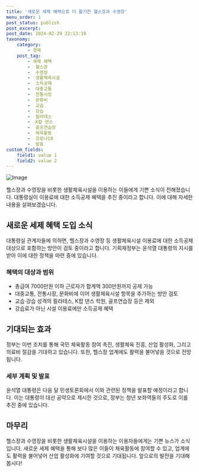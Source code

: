 ```yaml
---
title: '새로운 세제 혜택으로 더 활기찬 헬스장과 수영장'
menu_order: 1
post_status: publish
post_excerpt: 
post_date: 2024-02-29 22:13:19
taxonomy:
    category:
        - 경제
    post_tag:
        - 세제 혜택
        -  헬스장
        -  수영장
        -  생활체육시설
        -  소득공제
        -  대중교통
        -  전통시장
        -  문화비
        -  교습
        -  강습
        -  필라테스
        -  K팝 댄스
        -  골프연습장
        -  체육활동
        -  코로나19
        -  발표
custom_fields:
    field1: value 1
    field2: value 2
---
```


![Image](https://imgnews.pstatic.net/image/081/2024/02/29/0003433769_001_20240229050500221.jpg?type=w647)

헬스장과 수영장을 비롯한 생활체육시설을 이용하는 이들에게 기쁜 소식이 전해졌습니다. 대통령실이 이용료에 대한 소득공제 혜택을 추진 중이라고 합니다. 이에 대해 자세한 내용을 살펴보겠습니다.
## 새로운 세제 혜택 도입 소식
대통령실 관계자들에 의하면, 헬스장과 수영장 등 생활체육시설 이용료에 대한 소득공제 대상으로 포함하는 방안이 검토 중이라고 합니다. 기획재정부는 윤석열 대통령의 지시를 받아 이에 대한 정책을 마련 중에 있습니다.
### 혜택의 대상과 범위
- 총급여 7000만원 이하 근로자가 합계액 300만원까지 공제 가능
- 대중교통, 전통시장, 문화비에 이어 생활체육시설 항목을 추가하는 방안 검토
- 교습·강습 성격의 필라테스, K팝 댄스 학원, 골프연습장 등은 제외
- 강습료가 아닌 시설 이용료에만 소득공제 혜택
## 기대되는 효과
정부는 이번 조치를 통해 국민 체육활동 참여 촉진, 생활체육 진흥, 산업 활성화, 그리고 의료비 절감을 기대하고 있습니다. 또한, 헬스장 업계에도 활력을 불어넣을 것으로 전망됩니다.
### 세부 계획 및 발표
윤석열 대통령은 다음 달 민생토론회에서 이와 관련된 정책을 발표할 예정이라고 합니다. 이는 대통령이 대선 공약으로 제시한 것으로, 정부는 청년 보좌역들의 주도로 이를 추진 중에 있습니다.
## 마무리
헬스장과 수영장을 비롯한 생활체육시설을 이용하는 이용자들에게는 기쁜 뉴스가 소식입니다. 새로운 세제 혜택을 통해 보다 많은 이들이 체육활동에 참여할 수 있고, 업계에도 활력을 불어넣어 산업 활성화에 기여할 것으로 기대됩니다. 앞으로의 발전을 기대해 봅시다!
